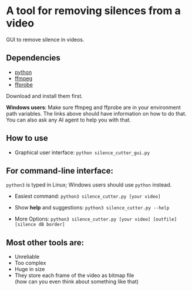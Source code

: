 # A tool for removing silences from a video

GUI to remove silence in videos.

## Dependencies

- [python](https://www.python.org/downloads/)
- [ffmpeg](https://ffmpeg.org/download.html)
- [ffprobe](https://ffmpeg.org/download.html)

Download and install them first.

**Windows users**:
Make sure ffmpeg and ffprobe are in your environment path variables. The links above should have information on how to do that. You can also ask any AI agent to help you with that.

## How to use

- Graphical user interface: `python silence_cutter_gui.py`

## For command-line interface:

`python3` is typed in Linux; Windows users should use `python` instead.

- Easiest command: `python3 silence_cutter.py [your video]`

- Show **help** and suggestions: `python3 silence_cutter.py --help`

- More Options: `python3 silence_cutter.py [your video] [outfile] [silence dB border]`


## Most other tools are:
- Unreliable
- Too complex
- Huge in size
- They store each frame of the video as bitmap file<br> (how can you even think about something like that)






